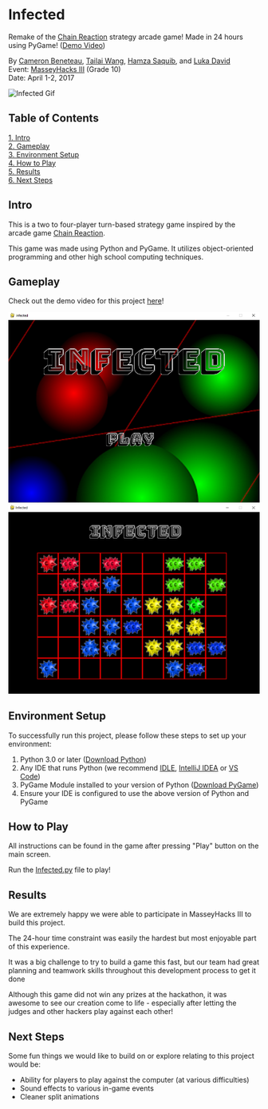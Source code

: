 # Infected

Remake of the [Chain Reaction](https://apps.apple.com/us/app/chain-reaction-game/id1592677727) strategy arcade game! Made in 24 hours using PyGame! ([Demo Video](https://youtu.be/7iWkoGkyd_Y))

By [Cameron Beneteau](https://github.com/CameronBeneteau), [Tailai Wang](https://github.com/tailaiwang), [Hamza Saquib](https://github.com/hamzasaqib890), and [Luka David](https://github.com/LukaDavid04)  
Event: [MasseyHacks III](https://mh3.masseyhacks.ca/) (Grade 10)  
Date: April 1-2, 2017

![Infected Gif](screenshots/InfectedGif.gif)

## Table of Contents
[1. Intro](#Intro)  
[2. Gameplay](#Gameplay)  
[3. Environment Setup](#Environment-Setup)  
[4. How to Play](#How-to-Play)  
[5. Results](#Results)  
[6. Next Steps](#Next-Steps)

## Intro

This is a two to four-player turn-based strategy game inspired by the arcade game [Chain Reaction](https://apps.apple.com/us/app/chain-reaction-pro-bombs/id993527516).

This game was made using Python and PyGame. It utilizes object-oriented programming and other high school computing techniques.

## Gameplay

Check out the demo video for this project [here](https://youtu.be/7iWkoGkyd_Y)!

![Infected Main](screenshots/InfectedMain.png)  
![Infected Game](screenshots/InfectedGame.png)

## Environment Setup

To successfully run this project, please follow these steps to set up your environment:

1. Python 3.0 or later ([Download Python](https://www.python.org/downloads/))
2. Any IDE that runs Python (we recommend [IDLE](https://www.python.org/downloads/), [IntelliJ IDEA](https://www.jetbrains.com/idea/) or [VS Code](https://code.visualstudio.com/download))
3. PyGame Module installed to your version of Python ([Download PyGame](https://www.python.org/downloads/))
4. Ensure your IDE is configured to use the above version of Python and PyGame

## How to Play

All instructions can be found in the game after pressing "Play" button on the main screen.

Run the [Infected.py](Infected.py) file to play!

## Results

We are extremely happy we were able to participate in MasseyHacks III to build this project.

The 24-hour time constraint was easily the hardest but most enjoyable part of this experience.

It was a big challenge to try to build a game this fast, but our team had great planning and teamwork skills throughout this development process to get it done

Although this game did not win any prizes at the hackathon, it was awesome to see our creation come to life - especially after letting the judges and other hackers play against each other!

## Next Steps
Some fun things we would like to build on or explore relating to this project would be:

- Ability for players to play against the computer (at various difficulties)
- Sound effects to various in-game events
- Cleaner split animations
